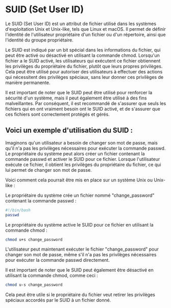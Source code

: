 # SUID (Set User ID)

Le SUID (Set User ID) est un attribut de fichier utilisé dans les systèmes d'exploitation Unix et Unix-like, tels que Linux et macOS. Il permet de définir l'identité de l'utilisateur propriétaire d'un fichier ou d'un répertoire, ainsi que l'identité du groupe propriétaire.

Le SUID est indiqué par un bit spécial dans les informations du fichier, qui peut être activé ou désactivé en utilisant la commande chmod. Lorsqu'un fichier a le SUID activé, les utilisateurs qui exécutent ce fichier obtiennent les privilèges du propriétaire du fichier, plutôt que leurs propres privilèges. Cela peut être utilisé pour autoriser des utilisateurs à effectuer des actions qui nécessitent des privilèges spéciaux, sans leur donner ces privilèges de manière permanente.

Il est important de noter que le SUID peut être utilisé pour renforcer la sécurité d'un système, mais il peut également être utilisé à des fins malveillantes. Par conséquent, il est recommandé de s'assurer que seuls les fichiers qui en ont vraiment besoin ont le SUID activé, et de s'assurer que ces fichiers sont correctement protégés et gérés.

## Voici un exemple d'utilisation du SUID :

Imaginons qu'un utilisateur a besoin de changer son mot de passe, mais qu'il n'a pas les privilèges nécessaires pour exécuter la commande passwd. Le propriétaire du système peut alors créer un fichier contenant la commande passwd et activer le SUID pour ce fichier. Lorsque l'utilisateur exécute ce fichier, il obtient les privilèges du propriétaire du fichier, ce qui lui permet de changer son mot de passe.

Voici comment cela pourrait être mis en place sur un système Unix ou Unix-like :

Le propriétaire du système crée un fichier nommé "change\_password" contenant la commande passwd :

```bash
#!/bin/bash
passwd
```

Le propriétaire du système active le SUID pour ce fichier en utilisant la commande chmod :

```bash
chmod u+s change_password
```

L'utilisateur peut maintenant exécuter le fichier "change\_password" pour changer son mot de passe, même s'il n'a pas les privilèges nécessaires pour exécuter la commande passwd directement.

Il est important de noter que le SUID peut également être désactivé en utilisant la commande chmod, comme ceci :

```bash
chmod u-s change_password
```

Cela peut être utile si le propriétaire du fichier veut retirer les privilèges spéciaux accordés par le SUID à un fichier donné.
